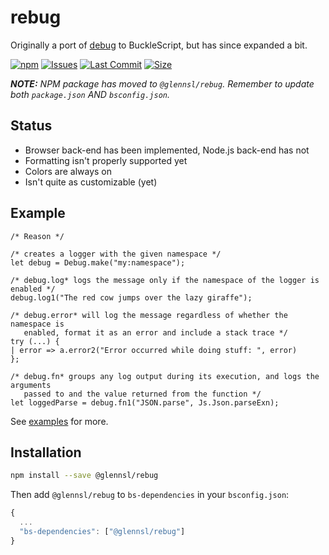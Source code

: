 
# rebug

Originally a port of [debug](https://github.com/visionmedia/debug) to BuckleScript, but has since expanded a bit.

[![npm](https://img.shields.io/npm/v/@glennsl/rebug.svg)](https://npmjs.org/@glennsl/rebug)
[![Issues](https://img.shields.io/github/issues/glennsl/rebug.svg)](https://github.com/glennsl/rebug/issues)
[![Last Commit](https://img.shields.io/github/last-commit/glennsl/rebug.svg)](https://github.com/glennsl/rebug/commits/master)
[![Size](https://img.shields.io/github/size/glennsl/rebug/lib/js/src/Debug.js.svg)]()

_**NOTE:** NPM package has moved to `@glennsl/rebug`. Remember to update both `package.json` AND `bsconfig.json`._

## Status

* Browser back-end has been implemented, Node.js back-end has not
* Formatting isn't properly supported yet
* Colors are always on
* Isn't quite as customizable (yet)

## Example

```reason
/* Reason */

/* creates a logger with the given namespace */
let debug = Debug.make("my:namespace");

/* debug.log* logs the message only if the namespace of the logger is enabled */
debug.log1("The red cow jumps over the lazy giraffe");

/* debug.error* will log the message regardless of whether the namespace is
   enabled, format it as an error and include a stack trace */
try (...) {
| error => a.error2("Error occurred while doing stuff: ", error)
};

/* debug.fn* groups any log output during its execution, and logs the arguments
   passed to and the value returned from the function */
let loggedParse = debug.fn1("JSON.parse", Js.Json.parseExn);
```

See [examples](https://github.com/glennsl/rebug/blob/master/examples/) for more.

## Installation

```sh
npm install --save @glennsl/rebug
```

Then add `@glennsl/rebug` to `bs-dependencies` in your `bsconfig.json`:
```js
{
  ...
  "bs-dependencies": ["@glennsl/rebug"]
}
```
